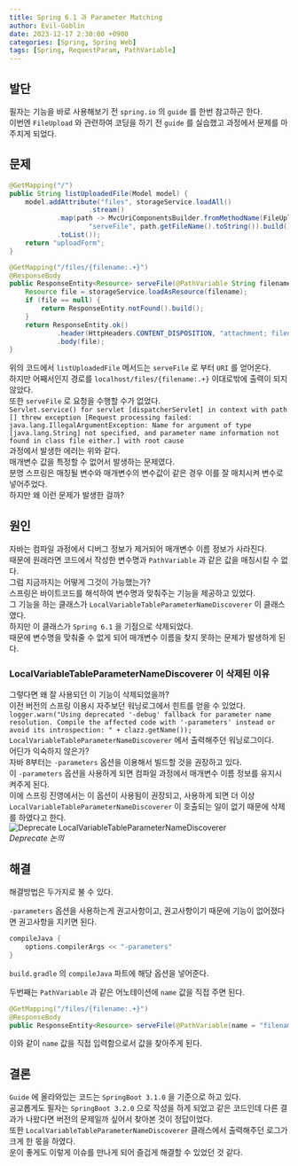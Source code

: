 ```yaml
---
title: Spring 6.1 과 Parameter Matching
author: Evil-Goblin
date: 2023-12-17 2:30:00 +0900
categories: [Spring, Spring Web]
tags: [Spring, RequestParam, PathVariable]
---
```

## 발단
필자는 기능을 바로 사용해보기 전 `spring.io` 의 `guide` 를 한번 참고하곤 한다.  
이번엔 `FileUpload` 와 관련하여 코딩을 하기 전 `guide` 를 실습했고 과정에서 문제를 마주치게 되었다.  

## 문제
```java
@GetMapping("/")
public String listUploadedFile(Model model) {
    model.addAttribute("files", storageService.loadAll()
                    .stream()
            .map(path -> MvcUriComponentsBuilder.fromMethodName(FileUploadController.class,
                    "serveFile", path.getFileName().toString()).build().toUri().toString())
            .toList());
    return "uploadForm";
}

@GetMapping("/files/{filename:.+}")
@ResponseBody
public ResponseEntity<Resource> serveFile(@PathVariable String filename) {
    Resource file = storageService.loadAsResource(filename);
    if (file == null) {
        return ResponseEntity.notFound().build();
    }
    return ResponseEntity.ok()
            .header(HttpHeaders.CONTENT_DISPOSITION, "attachment; filename=\"" + file.getFilename() + "\"")
            .body(file);
}
```
위의 코드에서 `listUploadedFile` 메서드는 `serveFile` 로 부터 `URI` 를 얻어온다.  
하지만 어째서인지 경로를 `localhost/files/{filename:.+}` 이대로밖에 출력이 되지 않았다.  
또한 `serveFile` 로 요청을 수행할 수가 없었다.  
`Servlet.service() for servlet [dispatcherServlet] in context with path [] threw exception [Request processing failed: java.lang.IllegalArgumentException: Name for argument of type [java.lang.String] not specified, and parameter name information not found in class file either.] with root cause`  
과정에서 발생한 에러는 위와 같다.  
매개변수 값을 특정할 수 없어서 발생하는 문제였다.  
분명 스프링은 매칭될 변수와 매개변수의 변수값이 같은 경우 이를 잘 매치시켜 변수로 넣어주었다.  
하지만 왜 이런 문제가 발생한 걸까?

## 원인
자바는 컴파일 과정에서 디버그 정보가 제거되어 매개변수 이름 정보가 사라진다.  
때문에 원래라면 코드에서 작성한 변수명과 `PathVariable` 과 같은 값을 매칭시킬 수 없다.  
그럼 지금까지는 어떻게 그것이 가능했는가?  
스프링은 바이트코드를 해석하여 변수명과 맞춰주는 기능을 제공하고 있었다.  
그 기능을 하는 클래스가 `LocalVariableTableParameterNameDiscoverer` 이 클래스였다.  
하지만 이 클래스가 `Spring 6.1` 을 기점으로 삭제되었다.  
때문에 변수명을 맞춰줄 수 없게 되어 매개변수 이름을 찾지 못하는 문제가 발생하게 된다.  

### LocalVariableTableParameterNameDiscoverer 이 삭제된 이유
그렇다면 왜 잘 사용되던 이 기능이 삭제되었을까?  
이전 버전의 스프링 이용시 자주보던 워닝로그에서 힌트를 얻을 수 있었다.  
`logger.warn("Using deprecated '-debug' fallback for parameter name resolution. Compile the affected code with '-parameters' instead or avoid its introspection: " + clazz.getName());`  
`LocalVariableTableParameterNameDiscoverer` 에서 출력해주던 워닝로그이다.  
어딘가 익숙하지 않은가?  
자바 8부터는 `-parameters` 옵션을 이용해서 빌드할 것을 권장하고 있다.  
이 `-parameters` 옵션을 사용하게 되면 컴파일 과정에서 매개변수 이름 정보를 유지시켜주게 된다.  
이에 스프링 진영에서는 이 옵션이 사용됨이 권장되고, 사용하게 되면 더 이상 `LocalVariableTableParameterNameDiscoverer` 이 호출되는 일이 없기 때문에 삭제를 하였다고 한다.  
![Deprecate LocalVariableTableParameterNameDiscoverer](https://github.com/Evil-Goblin/Evil-Goblin.github.io/assets/74400861/7134396e-b0ad-4dac-b7a7-b57b8c460b96)  
_Deprecate 논의_

## 해결
해결방법은 두가지로 불 수 있다.  

`-parameters` 옵션을 사용하는게 권고사항이고, 권고사항이기 때문에 기능이 없어졌다면 권고사항을 지키면 된다.  
```groovy
compileJava {
    options.compilerArgs << "-parameters"
}
```
`build.gradle` 의 `compileJava` 파트에 해당 옵션을 넣어준다.  
  
두번째는 `PathVariable` 과 같은 어노테이션에 `name` 값을 직접 주면 된다.
```java
@GetMapping("/files/{filename:.+}")
@ResponseBody
public ResponseEntity<Resource> serveFile(@PathVariable(name = "filename") String filename) {}
```
이와 같이 `name` 값을 직접 입력함으로서 값을 찾아주게 된다.

## 결론
`Guide` 에 올라와있는 코드는 `SpringBoot 3.1.0` 을 기준으로 하고 있다.  
공교롭게도 필자는 `SpringBoot 3.2.0` 으로 작성을 하게 되었고 같은 코드인데 다른 결과가 나왔다면 버전의 문제일까 싶어서 찾아본 것이 정답이었다.  
또한 `LocalVariableTableParameterNameDiscoverer` 클래스에서 출력해주던 로그가 크게 한 몫을 하였다.  
운이 좋게도 이렇게 이슈를 만나게 되어 즐겁게 해결할 수 있었던 것 같다.
